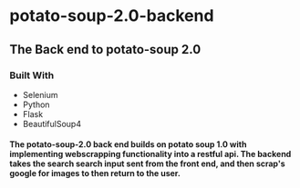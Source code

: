 # potato-soup-2.0-backend

## The Back end to potato-soup 2.0

### Built With

* Selenium
* Python
* Flask
* BeautifulSoup4


#### The potato-soup-2.0 back end builds on potato soup 1.0 with implementing webscrapping functionality into a restful api.  The backend takes the search search input sent from the front end, and then scrap's google for images to then return to the user.
